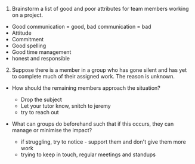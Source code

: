 1. Brainstorm a list of good and poor attributes for team members working on a project.

- Good communication = good, bad communication = bad
- Attitude
- Commitment
- Good spelling
- Good time management
- honest and responsible

2. Suppose there is a member in a group who has gone silent and has yet to complete much of their assigned work. The reason is unknown.

- How should the remaining members approach the situation?

  - Drop the subject
  - Let your tutor know, snitch to jeremy
  - try to reach out

- What can groups do beforehand such that if this occurs, they can manage or minimise the impact?
  - if struggling, try to notice - support them and don't give them more work
  - trying to keep in touch, regular meetings and standups
